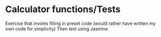 # Calculator functions/Tests

Exercise that involes filling in preset code (would rather have written my own code for simplicity)
Then test using Jasmine
